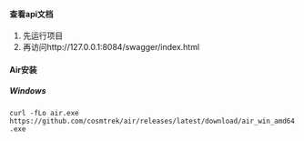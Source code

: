 #### 查看api文档
1. 先运行项目
2. 再访问http://127.0.0.1:8084/swagger/index.html

#### Air安装
##### Windows
`curl -fLo air.exe https://github.com/cosmtrek/air/releases/latest/download/air_win_amd64.exe`
